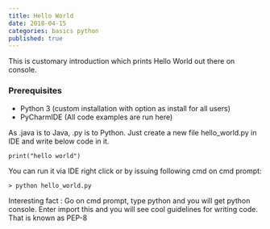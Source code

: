 ```yaml
---
title: Hello World
date: 2018-04-15
categories: basics python
published: true
---
```


This is customary introduction which prints Hello World out there on console.

### Prerequisites
 - Python 3 (custom installation with option as install for all users)
 - PyCharmIDE (All code examples are run here)
 
As .java is to Java, .py is to Python. Just create a new file hello_world.py in IDE and write below code in it. 

```
print("hello world")
```

You can run it via IDE right click or by issuing following cmd on cmd prompt:

```
> python hello_world.py
```
  

Interesting fact :
Go on cmd prompt, type python and you will get python console.
Enter import this and you will see cool guidelines for writing code. That is known as PEP-8
